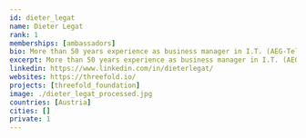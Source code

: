 ```yaml
---
id: dieter_legat
name: Dieter Legat
rank: 1
memberships: [ambassadors]
bio: More than 50 years experience as business manager in I.T. (AEG-Telefunken, Honeywell, Hewlett-Packard) and top management consultant - with special expertise in operational business leadership. Coach in operational management fell in love with Threefold.
excerpt: More than 50 years experience as business manager in I.T. (AEG-Telefunken, Honeywell, Hewlett-Packard).
linkedin: https://www.linkedin.com/in/dieterlegat/
websites: https://threefold.io/
projects: [threefold_foundation]
image: ./dieter_legat_processed.jpg
countries: [Austria]
cities: []
private: 1
---
```

